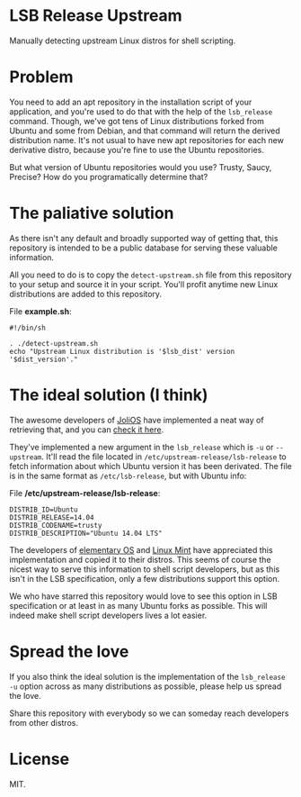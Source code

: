 # LSB Release Upstream
Manually detecting upstream Linux distros for shell scripting.

# Problem
You need to add an apt repository in the installation script of your application, and you're used to do that with the help of the `lsb_release` command. Though, we've got tens of Linux distributions forked from Ubuntu and some from Debian, and that command will return the derived distribution name. It's not usual to have new apt repositories for each new derivative distro, because you're fine to use the Ubuntu repositories.

But what version of Ubuntu repositories would you use? Trusty, Saucy, Precise? How do you programatically determine that?

# The paliative solution
As there isn't any default and broadly supported way of getting that, this repository is intended to be a public database for serving these valuable information.

All you need to do is to copy the `detect-upstream.sh` file from this repository to your setup and source it in your script. You'll profit anytime new Linux distributions are added to this repository.

File **example.sh**:
```
#!/bin/sh

. ./detect-upstream.sh
echo "Upstream Linux distribution is '$lsb_dist' version '$dist_version'."
```

# The ideal solution (I think)
The awesome developers of [JoliOS](https://www.jolicloud.com/jolios) have implemented a neat way of retrieving that, and you can [check it here](https://github.com/jolicloud/lsb/commit/fde07bfec0935784e5caa6cd6a2ff5f81c3d0ad4).

They've implemented a new argument in the `lsb_release` which is `-u` or `--upstream`. It'll read the file located in `/etc/upstream-release/lsb-release` to fetch information about which Ubuntu version it has been derivated. The file is in the same format as `/etc/lsb-release`, but with Ubuntu info:

File **/etc/upstream-release/lsb-release**:
```
DISTRIB_ID=Ubuntu
DISTRIB_RELEASE=14.04
DISTRIB_CODENAME=trusty
DISTRIB_DESCRIPTION="Ubuntu 14.04 LTS"
```

The developers of [elementary OS](http://elementary.io) and [Linux Mint](http://www.linuxmint.com/) have appreciated this implementation and copied it to their distros. This seems of course the nicest way to serve this information to shell script developers, but as this isn't in the LSB specification, only a few distributions support this option.

We who have starred this repository would love to see this option in LSB specification or at least in as many Ubuntu forks as possible. This will indeed make shell script developers lives a lot easier.

# Spread the love
If you also think the ideal solution is the implementation of the `lsb_release -u` option across as many distributions as possible, please help us spread the love.

Share this repository with everybody so we can someday reach developers from other distros.

# License
MIT.
